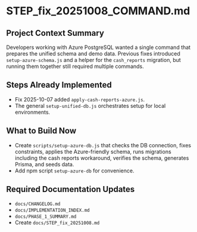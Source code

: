 # STEP_fix_20251008_COMMAND.md

## Project Context Summary
Developers working with Azure PostgreSQL wanted a single command that prepares the unified schema and demo data. Previous fixes introduced `setup-azure-schema.js` and a helper for the `cash_reports` migration, but running them together still required multiple commands.

## Steps Already Implemented
- Fix 2025-10-07 added `apply-cash-reports-azure.js`.
- The general `setup-unified-db.js` orchestrates setup for local environments.

## What to Build Now
- Create `scripts/setup-azure-db.js` that checks the DB connection, fixes constraints, applies the Azure-friendly schema, runs migrations including the cash reports workaround, verifies the schema, generates Prisma, and seeds data.
- Add npm script `setup-azure-db` for convenience.

## Required Documentation Updates
- `docs/CHANGELOG.md`
- `docs/IMPLEMENTATION_INDEX.md`
- `docs/PHASE_1_SUMMARY.md`
- Create `docs/STEP_fix_20251008.md`

